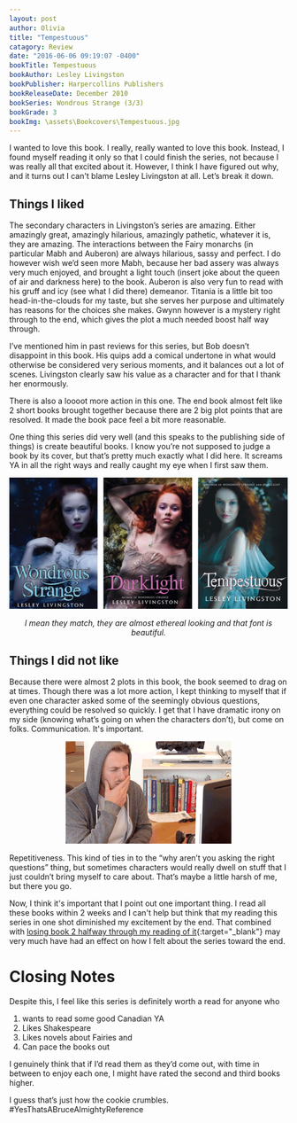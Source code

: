 ```yaml
---
layout: post
author: Olivia
title: "Tempestuous"
catagory: Review
date: "2016-06-06 09:19:07 -0400"
bookTitle: Tempestuous
bookAuthor: Lesley Livingston
bookPublisher: Harpercollins Publishers
bookReleaseDate: December 2010
bookSeries: Wondrous Strange (3/3)
bookGrade: 3
bookImg: \assets\Bookcovers\Tempestuous.jpg
---
```


I wanted to love this book. I really, really wanted to love this book. Instead, I found myself reading it only so that I could finish the series, not because I was really all that excited about it. However, I think I have figured out why, and it turns out I can't blame Lesley Livingston at all. Let’s break it down.

<!--more-->

## Things I liked
The secondary characters in Livingston’s series are amazing. Either amazingly great, amazingly hilarious, amazingly pathetic, whatever it is, they are amazing. The interactions between the Fairy monarchs (in particular Mabh and Auberon) are always hilarious, sassy and perfect. I do however wish we’d seen more Mabh, because her bad assery was always very much enjoyed, and brought a light touch (insert joke about the queen of air and darkness here) to the book. Auberon is also very fun to read with his gruff and icy (see what I did there) demeanor. Titania is a little bit too head-in-the-clouds for my taste, but she serves her purpose and ultimately has reasons for the choices she makes. Gwynn however is a mystery right through to the end, which gives the plot a much needed boost half way through.

I’ve mentioned him in past reviews for this series, but Bob doesn’t disappoint in this book. His quips add a comical undertone in what would otherwise be considered very serious moments, and it balances out a lot of scenes. Livingston clearly saw his value as a character and for that I thank her enormously.

There is also a loooot more action in this one. The end book almost felt like 2 short books brought together because there are 2 big plot points that are resolved. It made the book pace feel a bit more reasonable.

One thing this series did very well (and this speaks to the publishing side of things) is create beautiful books. I know you’re not supposed to judge a book by its cover, but that’s pretty much exactly what I did here. It screams YA in all the right ways and really caught my eye when I first saw them.

<p align="center"> <img src="\assets\Bookcovers\WondrousStrangeSeries.png" alt="Wondrous Strange Series"></p>


<p align="center"><i>I mean they match, they are almost ethereal looking and that font is beautiful.</i></p>

## Things I did not like

Because there were almost 2 plots in this book, the book seemed to drag on at times. Though there was a lot more action, I kept thinking to myself that if even one character asked some of the seemingly obvious questions, everything could be resolved so quickly. I get that I have dramatic irony on my side (knowing what’s going on when the characters don’t), but come on folks. Communication. It's important.

<p align="center"> <img src="\assets\gifs\confusedcomputer.gif" alt="I'm honestly more confused than mad"></p>

Repetitiveness. This kind of ties in to the “why aren’t you asking the right questions” thing, but sometimes characters would really dwell on stuff that I just couldn’t bring myself to care about.  That’s maybe a little harsh of me, but there you go.

Now, I think it's important that I point out one important thing. I read all these books within 2 weeks and I can't help but think that my reading this series in one shot diminished my excitement by the end. That combined with [losing book 2 halfway through my reading of it](/2016/04/16/Lostbook/){:target="_blank"} may very much have had an effect on how I felt about the series toward the end.

# Closing Notes

Despite this, I feel like this series is definitely worth a read for anyone who

1. wants to read some good Canadian YA
2. Likes Shakespeare
3. Likes novels about Fairies and
4. Can pace the books out

I genuinely think that if I’d read them as they’d come out, with time in between to enjoy each one, I might have rated the second and third books higher.

I guess that’s just how the cookie crumbles. &#35;YesThatsABruceAlmightyReference
